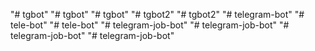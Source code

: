 "# tgbot" 
"# tgbot" 
"# tgbot" 
"# tgbot2" 
"# tgbot2" 
"# telegram-bot" 
"# tele-bot" 
"# tele-bot" 
"# telegram-job-bot" 
"# telegram-job-bot" 
"# telegram-job-bot" 
"# telegram-job-bot" 
